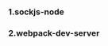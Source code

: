 ### 1.sockjs-node

### 2.webpack-dev-server











[1]: https://github.com/yjhjstz/deep-into-node	"deep-into-node node源码学习"
[2]: https://github.com/sindresorhus/awesome-nodejs	"Awesome-nodejs"

















